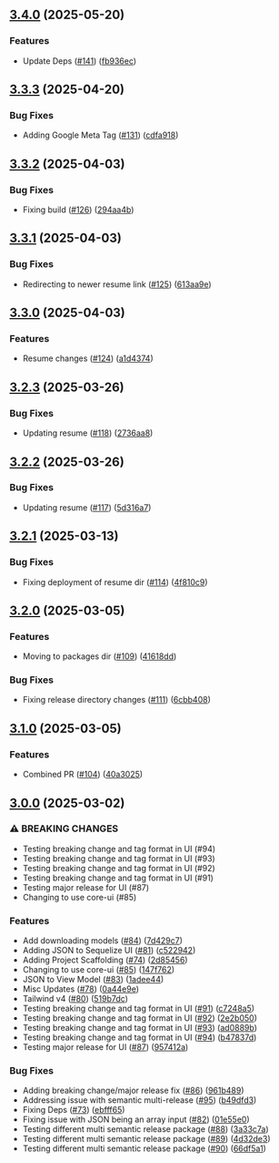 ## [3.4.0](https://github.com/incutonez/Sandbox/compare/@incutonez/api@3.3.3...@incutonez/api@3.4.0) (2025-05-20)

### Features

* Update Deps ([#141](https://github.com/incutonez/Sandbox/issues/141)) ([fb936ec](https://github.com/incutonez/Sandbox/commit/fb936ece505736f44ef01871a96b223c7d4018f9))

## [3.3.3](https://github.com/incutonez/Sandbox/compare/@incutonez/api@3.3.2...@incutonez/api@3.3.3) (2025-04-20)

### Bug Fixes

* Adding Google Meta Tag ([#131](https://github.com/incutonez/Sandbox/issues/131)) ([cdfa918](https://github.com/incutonez/Sandbox/commit/cdfa9181a0b4fe9c0fead2d4f4084d9d164cba44))

## [3.3.2](https://github.com/incutonez/Sandbox/compare/@incutonez/api@3.3.1...@incutonez/api@3.3.2) (2025-04-03)

### Bug Fixes

* Fixing build ([#126](https://github.com/incutonez/Sandbox/issues/126)) ([294aa4b](https://github.com/incutonez/Sandbox/commit/294aa4bf8cd5e835b1316f0a0dcb78c12b60a621))

## [3.3.1](https://github.com/incutonez/Sandbox/compare/@incutonez/api@3.3.0...@incutonez/api@3.3.1) (2025-04-03)

### Bug Fixes

* Redirecting to newer resume link ([#125](https://github.com/incutonez/Sandbox/issues/125)) ([613aa9e](https://github.com/incutonez/Sandbox/commit/613aa9ea4172ca55f1b4c20289cd67823c811e89))

## [3.3.0](https://github.com/incutonez/Sandbox/compare/@incutonez/api@3.2.3...@incutonez/api@3.3.0) (2025-04-03)

### Features

* Resume changes ([#124](https://github.com/incutonez/Sandbox/issues/124)) ([a1d4374](https://github.com/incutonez/Sandbox/commit/a1d437498f20d38bed2369e58615af21e6539ea7))

## [3.2.3](https://github.com/incutonez/Sandbox/compare/@incutonez/api@3.2.2...@incutonez/api@3.2.3) (2025-03-26)

### Bug Fixes

* Updating resume ([#118](https://github.com/incutonez/Sandbox/issues/118)) ([2736aa8](https://github.com/incutonez/Sandbox/commit/2736aa8314cca8268550dd6b0441d5c28878b742))

## [3.2.2](https://github.com/incutonez/Sandbox/compare/@incutonez/api@3.2.1...@incutonez/api@3.2.2) (2025-03-26)

### Bug Fixes

* Updating resume ([#117](https://github.com/incutonez/Sandbox/issues/117)) ([5d316a7](https://github.com/incutonez/Sandbox/commit/5d316a7b0e4a3a86b05828e48746de18d10a5106))

## [3.2.1](https://github.com/incutonez/Sandbox/compare/@incutonez/api@3.2.0...@incutonez/api@3.2.1) (2025-03-13)

### Bug Fixes

* Fixing deployment of resume dir ([#114](https://github.com/incutonez/Sandbox/issues/114)) ([4f810c9](https://github.com/incutonez/Sandbox/commit/4f810c98f586d08c60a0a97950b44df4ca753e4f))

## [3.2.0](https://github.com/incutonez/Sandbox/compare/@incutonez/api@3.1.0...@incutonez/api@3.2.0) (2025-03-05)

### Features

* Moving to packages dir ([#109](https://github.com/incutonez/Sandbox/issues/109)) ([41618dd](https://github.com/incutonez/Sandbox/commit/41618dd86db76fbef413bf96a317798a0a39996e))

### Bug Fixes

* Fixing release directory changes ([#111](https://github.com/incutonez/Sandbox/issues/111)) ([6cbb408](https://github.com/incutonez/Sandbox/commit/6cbb408a3a5e174940e54c2cfee1a644253e4845))

## [3.1.0](https://github.com/incutonez/Sandbox/compare/@incutonez/api@3.0.0...@incutonez/api@3.1.0) (2025-03-05)

### Features

* Combined PR ([#104](https://github.com/incutonez/Sandbox/issues/104)) ([40a3025](https://github.com/incutonez/Sandbox/commit/40a3025465381a62cea047de4cead579ee4e53ce))

## [3.0.0](https://github.com/incutonez/Sandbox/compare/@incutonez/api@2.4.0...@incutonez/api@3.0.0) (2025-03-02)

### ⚠ BREAKING CHANGES

* Testing breaking change and tag format in UI (#94)
* Testing breaking change and tag format in UI (#93)
* Testing breaking change and tag format in UI (#92)
* Testing breaking change and tag format in UI (#91)
* Testing major release for UI (#87)
* Changing to use core-ui (#85)

### Features

* Add downloading models ([#84](https://github.com/incutonez/Sandbox/issues/84)) ([7d429c7](https://github.com/incutonez/Sandbox/commit/7d429c7eab3d34a48e9207750a6f1a64552323d3))
* Adding JSON to Sequelize UI ([#81](https://github.com/incutonez/Sandbox/issues/81)) ([c522942](https://github.com/incutonez/Sandbox/commit/c5229426dec19529d4d661b003f4e9b148980a07))
* Adding Project Scaffolding ([#74](https://github.com/incutonez/Sandbox/issues/74)) ([2d85456](https://github.com/incutonez/Sandbox/commit/2d85456b32af21da1e04c134a135dce77b9989c9))
* Changing to use core-ui ([#85](https://github.com/incutonez/Sandbox/issues/85)) ([147f762](https://github.com/incutonez/Sandbox/commit/147f762eb0e39d412200839d3471f50576c3749f))
* JSON to View Model ([#83](https://github.com/incutonez/Sandbox/issues/83)) ([1adee44](https://github.com/incutonez/Sandbox/commit/1adee446ffb817abfc55bfa72d3f99f1ae67ddeb))
* Misc Updates ([#78](https://github.com/incutonez/Sandbox/issues/78)) ([0a44e9e](https://github.com/incutonez/Sandbox/commit/0a44e9eda176194400bddef574aabcd5152c32d8))
* Tailwind v4 ([#80](https://github.com/incutonez/Sandbox/issues/80)) ([519b7dc](https://github.com/incutonez/Sandbox/commit/519b7dc9ff85208f58fe2f1cefb98a7a6e23c56c))
* Testing breaking change and tag format in UI ([#91](https://github.com/incutonez/Sandbox/issues/91)) ([c7248a5](https://github.com/incutonez/Sandbox/commit/c7248a527d63b2d6a6bbc1c0fed66ca15b56b9da))
* Testing breaking change and tag format in UI ([#92](https://github.com/incutonez/Sandbox/issues/92)) ([2e2b050](https://github.com/incutonez/Sandbox/commit/2e2b050a3d37a59cf3d4230df2b0d2b00334b7ca))
* Testing breaking change and tag format in UI ([#93](https://github.com/incutonez/Sandbox/issues/93)) ([ad0889b](https://github.com/incutonez/Sandbox/commit/ad0889b38c36b3215e5b3fd846b4ed4b0a352467))
* Testing breaking change and tag format in UI ([#94](https://github.com/incutonez/Sandbox/issues/94)) ([b47837d](https://github.com/incutonez/Sandbox/commit/b47837d088021f4f9c2333598253505aa8ddc8cb))
* Testing major release for UI ([#87](https://github.com/incutonez/Sandbox/issues/87)) ([957412a](https://github.com/incutonez/Sandbox/commit/957412a577ddb04078769bf98b07a962c88ba673))

### Bug Fixes

* Adding breaking change/major release fix ([#86](https://github.com/incutonez/Sandbox/issues/86)) ([961b489](https://github.com/incutonez/Sandbox/commit/961b489d85f87a6cb93246229abf3e943ae90a95))
* Addressing issue with semantic multi-release ([#95](https://github.com/incutonez/Sandbox/issues/95)) ([b49dfd3](https://github.com/incutonez/Sandbox/commit/b49dfd31bb2e8c7eecf0babe1e4fb735f39c8791))
* Fixing Deps ([#73](https://github.com/incutonez/Sandbox/issues/73)) ([ebfff65](https://github.com/incutonez/Sandbox/commit/ebfff653a0a8d7abda0425dfaa58fef8f504d7a3))
* Fixing issue with JSON being an array input ([#82](https://github.com/incutonez/Sandbox/issues/82)) ([01e55e0](https://github.com/incutonez/Sandbox/commit/01e55e0fcda8c0f147e33cbf49be8a174f6ca192))
* Testing different multi semantic release package ([#88](https://github.com/incutonez/Sandbox/issues/88)) ([3a33c7a](https://github.com/incutonez/Sandbox/commit/3a33c7aa69797e345d8ae1da8bda5a16f975e891))
* Testing different multi semantic release package ([#89](https://github.com/incutonez/Sandbox/issues/89)) ([4d32de3](https://github.com/incutonez/Sandbox/commit/4d32de3c605007d4e1dfab6672835f4720e89c53))
* Testing different multi semantic release package ([#90](https://github.com/incutonez/Sandbox/issues/90)) ([66df5a1](https://github.com/incutonez/Sandbox/commit/66df5a192845ffd038cceee1d2a5de11202d74b4))
